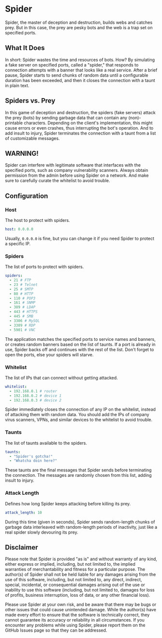 # Spider
Spider, the master of deception and destruction, builds webs and catches prey. But in this case, the prey are pesky bots and the web is a trap set on specified ports.

## What It Does
In short: Spider wastes the time and resources of bots. How? By simulating a fake server on specified ports, called a "spider," that responds to connection attempts with a banner that looks like a real service. After a brief pause, Spider starts to send chunks of random data until a configurable duration has been exceeded, and then it closes the connection with a taunt in plain text.

## Spiders vs. Prey
In this game of deception and destruction, the spiders (fake servers) attack the prey (bots) by sending garbage data that can contain any (non)-printable characters. Depending on the client's implementation, this might cause errors or even crashes, thus interrupting the bot's operation. And to add insult to injury, Spider terminates the connection with a taunt from a list of customizable messages.

## WARNING! 
Spider can interfere with legitimate software that interfaces with the specified ports, such as company vulnerability scanners. Always obtain permission from the admin before using Spider on a network. And make sure to carefully curate the whitelist to avoid trouble.

## Configuration
### Host
The host to protect with spiders.
```yaml
host: 0.0.0.0
```
Usually, `0.0.0.0` is fine, but you can change it if you need Spider to protect a specific IP.

### Spiders
The list of ports to protect with spiders.
```yaml
spiders:
  - 21 # FTP
  - 23 # Telnet
  - 25 # SMTP
  - 80 # HTTP
  - 110 # POP3
  - 161 # SNMP
  - 389 # LDAP
  - 443 # HTTPS
  - 445 # SMB
  - 3306 # MySQL
  - 3389 # RDP
  - 5901 # VNC
```
The application matches the specified ports to service names and banners, or creates random banners based on the list of taunts. If a port is already in use, Spider backs off and continues with the rest of the list. Don't forget to open the ports, else your spiders will starve.

### Whitelist
The list of IPs that can connect without getting attacked.
```yaml
whitelist:
  - 192.168.0.1 # router
  - 192.168.0.2 # device 1
  - 192.168.0.3 # device 2
```
Spider immediately closes the connection of any IP on the whitelist, instead of attacking them with random data. You should add the IPs of company virus scanners, VPNs, and similar devices to the whitelist to avoid trouble.

### Taunts
The list of taunts available to the spiders.
```yaml
taunts:
  - "Spider's gotcha!"
  - "Whatcha doin here?"
```
These taunts are the final messages that Spider sends before terminating the connection. The messages are randomly chosen from this list, adding insult to injury.

### Attack Length
Defines how long Spider keeps attacking before killing its prey.
```yaml
attack_length: 10
```
During this time (given in seconds), Spider sends random-length chunks of garbage data interleaved with random-length periods of inactivity, just like a real spider slowly devouring its prey.

## Disclaimer
Please note that Spider is provided "as is" and without warranty of any kind, either express or implied, including, but not limited to, the implied warranties of merchantability and fitness for a particular purpose. The author(s) of Spider shall not be held liable for any damages arising from the use of this software, including, but not limited to, any direct, indirect, special, incidental, or consequential damages arising out of the use or inability to use this software (including, but not limited to, damages for loss of profits, business interruption, loss of data, or any other financial loss).

Please use Spider at your own risk, and be aware that there may be bugs or other issues that could cause unintended damage. While the author(s) have made every effort to ensure that the software is technically correct, they cannot guarantee its accuracy or reliability in all circumstances. If you encounter any problems while using Spider, please report them on the GitHub Issues page so that they can be addressed.